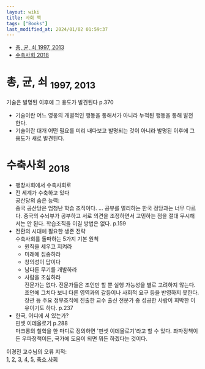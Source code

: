```yaml
---
layout: wiki 
title: 사회 책
tags: ["Books"]
last_modified_at: 2024/01/02 01:59:37
---
```


- [총, 균, 쇠 1997, 2013](#총-균-쇠-1997-2013)
- [수축사회 2018](#수축사회-2018)

# 총, 균, 쇠 <sub>1997, 2013</sub>
기술은 발명된 이후에 그 용도가 발견된다 p.370
- 기술이란 어느 영웅의 개별적인 행동을 통해서가 아니라 누적된 행동을 통해 발전 한다.
- 기술이란 대개 어떤 필요를 미리 내다보고 발명되는 것이 아니라 발명된 이후에 그 용도가 새로 발견된다.  

# 수축사회 <sub>2018</sub>
- 팽창사회에서 수축사회로
- 전 세계가 수축하고 있다  
공산당의 숨은 능력:  
중국 공산당은 엄청난 학습 조직이다. ... 공부를 멀리하는 한국 정당과는 너무 다르다. 중국의 수뇌부가 공부하고 서로 의견을 조정하면서 고민하는 점을 절대 무시해서는 안 된다. 학습조직을 이길 방법은 없다. p.159
- 전환의 시대에 필요한 생존 전략  
수축사회를 돌파하는 5가지 기본 원칙
    - 원칙을 세우고 지켜라
    - 미래에 집중하라
    - 창의성이 답이다
    - 남다른 무기를 개발하라
    - 사람을 조심하라  
    전문가는 없다. 전문가들은 조언만 할 뿐 실행 가능성을 별로 고려하지 않는다. 조언에 그치다 보니 다른 영역과의 갈등이나 사회적 요구 등을 반영하지 못한다. 장관 등 주요 정부조직에 진출한 교수 출신 전문가 중 성공한 사람이 희박한 이유이기도 하다. p.237
- 한국, 어디에 서 있는가?  
핀셋 이데올로기 p.288  
마크롱의 철학을 한 마디로 정의하면 '핀셋 이데올로기'라고 할 수 있다. 좌파정책이든 우파정책이든, 국가에 도움이 되면 뭐든 하겠다는 것이다.

이경전 교수님의 오류 지적:  
[1](https://www.facebook.com/leekj007/posts/10221798437049014), [2](https://www.facebook.com/leekj007/posts/10221798480570102), [3](https://www.facebook.com/leekj007/posts/10221798528251294), [4](https://www.facebook.com/leekj007/posts/10221798567852284), [5](https://www.facebook.com/leekj007/posts/10221798613253419), [축소 사회](https://www.facebook.com/leekj007/posts/10221799304270694)
